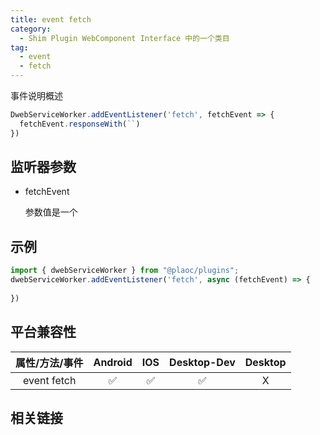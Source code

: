 ```yaml
---
title: event fetch
category:
  - Shim Plugin WebComponent Interface 中的一个类目
tag:
  - event
  - fetch
---
```


事件说明概述 

```js
DwebServiceWorker.addEventListener('fetch', fetchEvent => {
  fetchEvent.responseWith(``)
})
```

## 监听器参数

  - fetchEvent

    参数值是一个

## 示例
```js
import { dwebServiceWorker } from "@plaoc/plugins";
dwebServiceWorker.addEventListener('fetch', async (fetchEvent) => {
  
}) 
```

## 平台兼容性

| 属性/方法/事件 | Android | IOS | Desktop-Dev | Desktop |
|:------------:|:-------:|:---:|:-----------:|:-------:|
| event fetch  | ✅      | ✅  | ✅          | X       |

## 相关链接

[]()



